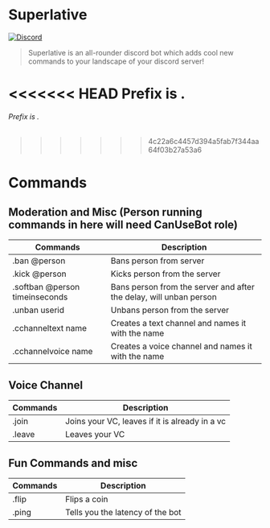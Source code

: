 # Superlative
[![Discord](https://discordapp.com/api/guilds/584404484772331521/widget.png)](https://discord.gg/Rnj6pDa)
> Superlative is an all-rounder discord bot which adds cool new commands to your landscape of your discord server!

<<<<<<< HEAD
Prefix is .
=======
###### Prefix is .
>>>>>>> 4c22a6c4457d394a5fab7f344aa64f03b27a53a6

# Commands
## Moderation and Misc (Person running commands in here will need CanUseBot role)
Commands | Description
------------ | -------------
 .ban @person| Bans person from server
 .kick @person| Kicks person from the server
 .softban @person timeinseconds| Bans person from the server and after the delay, will unban person
 .unban userid| Unbans person from the server
 .cchanneltext name| Creates a text channel and names it with the name
 .cchannelvoice name| Creates a voice channel and names it with the name
 
 ## Voice Channel
 Commands | Description
------------ | -------------
.join | Joins your VC, leaves if it is already in a vc
.leave | Leaves your VC

## Fun Commands and misc  
Commands | Description
------------ | -------------
.flip | Flips a coin 
.ping| Tells you the latency of the bot


 
